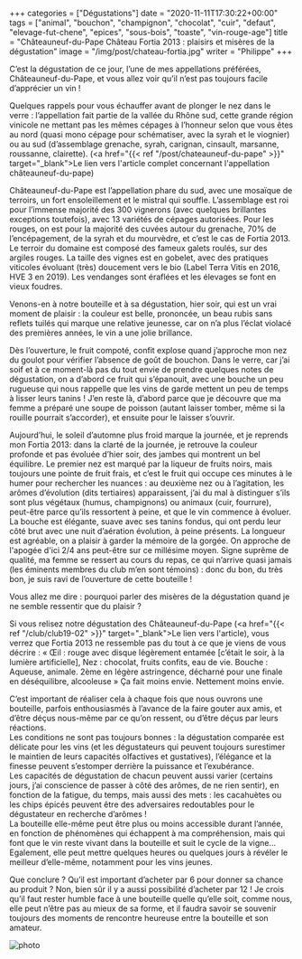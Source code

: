 +++
categories = ["Dégustations"]
date = "2020-11-11T17:30:22+00:00"
tags = ["animal", "bouchon", "champignon", "chocolat", "cuir", "defaut", "elevage-fut-chene", "epices", "sous-bois", "toaste", "vin-rouge-age"] 
title = "Châteauneuf-du-Pape Château Fortia 2013 : plaisirs et misères de la dégustation"
image = "/img/post/chateau-fortia.jpg"
writer = "Philippe"
+++

C’est la dégustation de ce jour, l’une de mes appellations préférées, Châteauneuf-du-Pape, et vous allez voir qu’il n’est pas toujours facile d’apprécier un vin !

Quelques rappels pour vous échauffer avant de plonger le nez dans le verre : l’appellation fait partie de la vallée du Rhône sud, cette grande région vinicole ne mettant pas les mêmes cépages à l’honneur selon que vous êtes au nord (quasi mono cépage pour schématiser, avec la syrah et le viognier) ou au sud (d’assemblage grenache, syrah, carignan, cinsault, marsanne, roussanne, clairette).  (<a href="{{< ref "/post/chateauneuf-du-pape" >}}" target="_blank">Le lien vers l'article complet concernant l'appellation châteauneuf-du-pape</a>)  

Châteauneuf-du-Pape est l’appellation phare du sud, avec une mosaïque de terroirs, un fort ensoleillement et le mistral qui souffle.
L’assemblage est roi pour l’immense majorité des 300 vignerons (avec quelques brillantes exceptions toutefois), avec 13 variétés de cépages autorisées. Pour les rouges, on est pour la majorité des cuvées autour du grenache, 70% de l’encépagement, de la syrah et du mourvèdre, et c’est le cas de Fortia 2013.
Le terroir du domaine est composé des fameux galets roulés, sur des argiles rouges. La taille des vignes est en gobelet, avec des pratiques viticoles évoluant (très) doucement vers le bio (Label Terra Vitis en 2016, HVE 3 en 2019). Les vendanges sont éraflées et les élevages se font en vieux foudres.

Venons-en à notre bouteille et à sa dégustation, hier soir, qui est un vrai moment de plaisir : la couleur est belle, prononcée, un beau rubis sans reflets tuilés qui marque une relative jeunesse, car on n’a plus l’éclat violacé des premières années, le vin a une jolie brillance.  

Dès l’ouverture, le fruit compoté, confit explose quand j’approche mon nez du goulot pour vérifier l’absence de goût de bouchon. Dans le verre, car j’ai soif et à ce moment-là pas du tout envie de prendre quelques notes de dégustation, on a d’abord ce fruit qui s’épanouit, avec une bouche un peu rugueuse qui nous rappelle que les vins de garde mettent un peu de temps à lisser leurs tanins ! J’en reste là, d’abord parce que je découvre que ma femme a préparé une soupe de poisson (autant laisser tomber, même si la rouille pourrait s’accorder), et ensuite pour le laisser s’ouvrir.  

Aujourd’hui, le soleil d’automne plus froid marque la journée, et je reprends mon Fortia 2013: dans la clarté de la journée, je retrouve la couleur profonde et pas évoluée d’hier soir, des jambes qui montrent un bel équilibre. Le premier nez est marqué par la liqueur de fruits noirs, mais toujours une pointe de fruit frais, et c’est le fruit qui occupe ces minutes à le humer pour rechercher les nuances : au deuxième nez ou à l’agitation, les arômes d’évolution (dits tertiaires) apparaissent, j’ai du mal à distinguer s’ils sont plus végétaux (humus, champignons) ou animaux (cuir, fourrure), peut-être parce qu’ils ressortent à peine, et que le vin commence à évoluer.  
La bouche est élégante, suave avec ses tanins fondus, qui ont perdu leur côté brut avec une nuit d’aération évolution, à peine présents. La longueur est agréable, on a plaisir à garder la mémoire de la gorgée. On approche de l'apogée d'ici 2/4 ans peut-être sur ce millésime moyen.
Signe suprême de qualité, ma femme se ressert au cours du repas, ce qui n’arrive quasi jamais (les éminents membres du club m’en sont témoins) : donc du bon, du très bon, je suis ravi de l’ouverture de cette bouteille !  

Vous allez me dire : pourquoi parler des misères de la dégustation quand je ne semble ressentir que du plaisir ?  

Si vous relisez notre dégustation des Châteauneuf-du-Pape (<a href="{{< ref "/club/club19-02" >}}" target="_blank">Le lien vers l'article</a>), vous verrez que Fortia 2013 ne ressemble pas du tout à ce que je viens de vous décrire : « Œil : rouge avec disque légèrement entamée [c’était le soir, à la lumière artificielle], Nez : chocolat, fruits confits, eau de vie. Bouche : Aqueuse, animale. 2ème en légère astringence, décharné pour une finale en déséquilibre, alcooleuse »
Ça fait moins envie. Nettement moins envie.  

C’est important de réaliser cela à chaque fois que nous ouvrons une bouteille, parfois enthousiasmés à l’avance de la faire gouter aux amis, et d’être déçus nous-même par ce qu’on ressent, ou d’être déçus par leurs réactions.  
Les conditions ne sont pas toujours bonnes : la dégustation comparée est délicate pour les vins (et les dégustateurs qui peuvent toujours surestimer le maintien de leurs capacités olfactives et gustatives), l’élégance et la finesse peuvent s’estomper derrière la puissance et l’exubérance.  
Les capacités de dégustation de chacun peuvent aussi varier (certains jours, j’ai conscience de passer à côté des arômes, de ne rien sentir), en fonction de la fatigue, du temps, mais aussi des mets : les cacahuètes ou les chips épicés peuvent être des adversaires redoutables pour le dégustateur en recherche d’arômes !  
La bouteille elle-même peut être plus ou moins accessible durant l’année, en fonction de phénomènes qui échappent à ma compréhension, mais qui font que le vin reste vivant dans la bouteille et suit le cycle de la vigne… Egalement, elle peut mettre quelques heures ou quelques jours à révéler le meilleur d’elle-même, notamment pour les vins jeunes.  

Que conclure ? Qu’il est important d’acheter par 6 pour donner sa chance au produit ? Non, bien sûr il y a aussi possibilité d’acheter par 12 !
Je crois qu’il faut rester humble face à une bouteille quelle qu’elle soit, comme nous, elle peut n’être pas au mieux de sa forme, et il faudra savoir se souvenir toujours des moments de rencontre heureuse entre la bouteille et son amateur.

![photo][1]

[1]: /img/post/chateau-fortia.jpg
